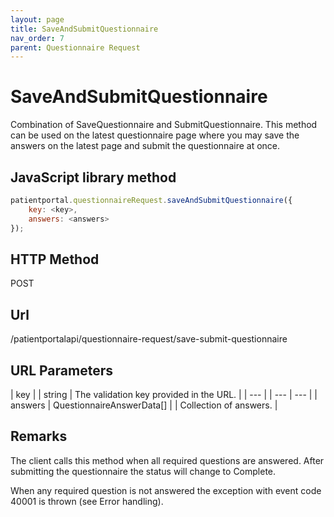 ```yaml
---
layout: page
title: SaveAndSubmitQuestionnaire
nav_order: 7
parent: Questionnaire Request
---
```


# SaveAndSubmitQuestionnaire

Combination of SaveQuestionnaire and SubmitQuestionnaire. This method can be used on the latest questionnaire page where you may save the answers on the latest page and submit the questionnaire at once.

## JavaScript library method

```javascript
patientportal.questionnaireRequest.saveAndSubmitQuestionnaire({
    key: <key>,
    answers: <answers>
});
```

## HTTP Method

POST

## ****Url****

/patientportalapi/questionnaire-request/save-submit-questionnaire

## URL Parameters

| key |     | string | The validation key provided in the URL. |
| --- |     | --- | --- |
| answers | QuestionnaireAnswerData\[\] |     | Collection of answers. |

## Remarks

The client calls this method when all required questions are answered. After submitting the questionnaire the status will change to Complete.

When any required question is not answered the exception with event code 40001 is thrown (see Error handling).
